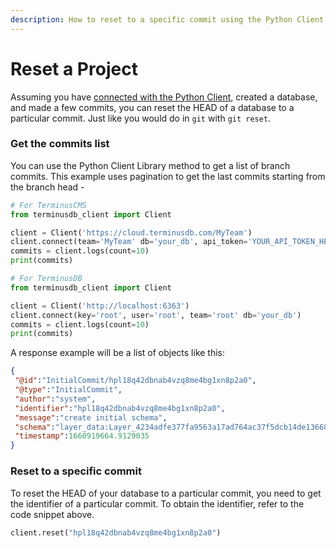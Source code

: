 ```yaml
---
description: How to reset to a specific commit using the Python Client
---
```


# Reset a Project

Assuming you have [connected with the Python Client](../../use-the-python-client/connect-with-the-python-client.md), created a database, and made a few commits, you can reset the HEAD of a database to a particular commit. Just like you would do in `git` with `git reset`.

### Get the commits list

You can use the Python Client Library method to get a list of branch commits. This example uses pagination to get the last commits starting from the branch head -

```python
# For TerminusCMS
from terminusdb_client import Client

client = Client('https://cloud.terminusdb.com/MyTeam')
client.connect(team='MyTeam' db='your_db', api_token='YOUR_API_TOKEN_HERE')
commits = client.logs(count=10)
print(commits)

# For TerminusDB
from terminusdb_client import Client

client = Client('http://localhost:6363')
client.connect(key='root', user='root', team='root' db='your_db')
commits = client.logs(count=10)
print(commits)
```

A response example will be a list of objects like this:

```json
{
 "@id":"InitialCommit/hpl18q42dbnab4vzq8me4bg1xn8p2a0",
 "@type":"InitialCommit",
 "author":"system",
 "identifier":"hpl18q42dbnab4vzq8me4bg1xn8p2a0",
 "message":"create initial schema",
 "schema":"layer_data:Layer_4234adfe377fa9563a17ad764ac37f5dcb14de13668ea725ef0748248229a91b",
 "timestamp":1660919664.9129035
}
```

### Reset to a specific commit

To reset the HEAD of your database to a particular commit, you need to get the identifier of a particular commit. To obtain the identifier, refer to the code snippet above.

```python
client.reset("hpl18q42dbnab4vzq8me4bg1xn8p2a0")
```
